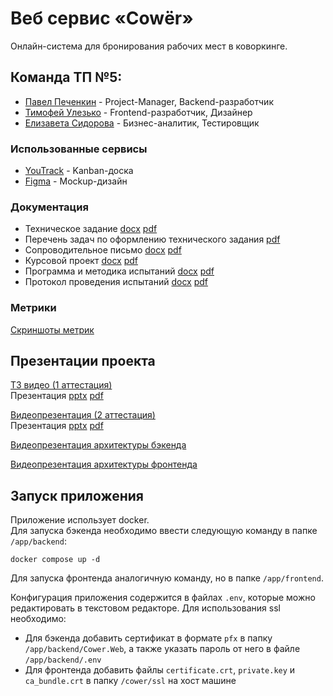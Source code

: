 # Веб сервис «Cowёr»

Онлайн-система для бронирования рабочих мест в коворкинге.

## Команда ТП №5:
-   [Павел Печенкин](https://github.com/IchinichiQ "Павел Печенкин") - Project-Manager, Backend-разработчик
-   [Тимофей Улезько](https://github.com/Lezko "Тимофей Улезько") - Frontend-разработчик, Дизайнер
-   [Елизавета Сидорова](https://github.com/lzaisd "Елизавета Сидорова") - Бизнес-аналитик, Тестировщик


### Использованные сервисы
- [YouTrack](https://cower.youtrack.cloud/agiles/) -  Kanban-доска
- [Figma](https://www.figma.com/file/lAdl4RMkU17MH4ga43bcP8/COWER?type=design) - Mockup-дизайн


### Документация
- Техническое задание
  [docx](documentation/Техническое_задание.docx)
  [pdf](documentation/Техническое_задание.pdf)
- Перечень задач по оформлению технического задания [pdf](documentation/Оформление_ТЗ.pdf)
- Сопроводительное письмо 
  [docx](documentation/Сопроводительное_письмо.docx)
  [pdf](documentation/Сопроводительное_письмо.pdf)
- Курсовой проект
  [docx](documentation/Курсовой_проект.docx)
  [pdf](documentation/Курсовой_проект.pdf)
- Программа и методика испытаний
  [docx](documentation/Программа_и_методика_испытаний.docx)
  [pdf](documentation/Программа_и_методика_испытаний.pdf)
- Протокол проведения испытаний
  [docx](documentation/Протокол_проведения_испытаний.docx)
  [pdf](documentation/Протокол_проведения_испытаний.pdf)
  
### Метрики
[Скриншоты метрик](metrics)

## Презентации проекта

[ТЗ видео (1 аттестация)](https://www.youtube.com/watch?v=h5_w42bOTcg)  
Презентация [pptx](documentation/Презентация.pptx) [pdf](documentation/Презентация.pdf)

[Видеопрезентация (2 аттестация)](https://youtu.be/67evfZUgtRQ)  
Презентация [pptx](documentation/Second.pptx) [pdf](documentation/Second.pdf)

[Видеопрезентация архитектуры бэкенда](https://youtu.be/67evfZUgtRQ)  

[Видеопрезентация архитектуры фронтенда](https://youtu.be/67evfZUgtRQ)  

## Запуск приложения
Приложениe использует docker.  
Для запуска бэкенда необходимо ввести следующую команду в папке `/app/backend`:
```
docker compose up -d
```  
Для запуска фронтенда аналогичную команду, но в папке `/app/frontend`.

Конфигурация приложения содержится в файлах `.env`, которые можно редактировать в текстовом редакторе. Для использования ssl необходимо:
- Для бэкенда добавить сертификат в формате `pfx` в папку `/app/backend/Cower.Web`, а также указать пароль от него в файле `/app/backend/.env`
- Для фронтенда добавить файлы `certificate.crt`, `private.key` и `ca_bundle.crt` в папку `/cower/ssl` на хост машине

